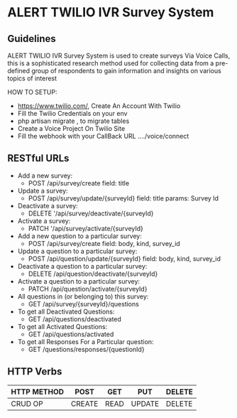 # ALERT TWILIO IVR Survey System

## Guidelines

ALERT TWILIO IVR Survey System is used to create surveys Via Voice Calls, this is a sophisticated research method used for collecting data from a pre-defined group of respondents to gain information and insights on various topics of interest

HOW TO SETUP:
* https://www.twilio.com/, Create An Account With Twilio
* Fill the Twilio Credentials on your env
* php artisan migrate , to migrate tables
* Create a Voice Project On Twilio Site
* Fill the webhook with your CallBack URL ..../voice/connect

## RESTful URLs
* Add a new survey:
    * POST /api/survey/create
    field: title
* Update a survey:
    * POST /api/survey/update/{surveyId}
    field: title
    params: Survey Id
* Deactivate a survey:
    * DELETE '/api/survey/deactivate/{surveyId}
* Activate a survey:
    * PATCH '/api/survey/activate/{surveyId}
* Add a new question to a particular survey:
    * POST /api/survey/create
    field: body, kind, survey_id
* Update a question to a particular survey:
    * POST /api/question/update/{surveyId}
    field: body, kind, survey_id
* Deactivate a question to a particular survey:
    * DELETE /api/question/deactivate/{surveyId}
* Activate a question to a particular survey:
    * PATCH /api/question/activate/{surveyId}
* All questions in (or belonging to) this survey:
    * GET /api/survey/{surveyId}/questions
* To get all Deactivated Questions:
    * GET /api/questions/deactivated
* To get all Activated Questions:
    * GET /api/questions/activated
* To get all Responses For a Particular question:
    * GET /questions/responses/{questionId}
## HTTP Verbs

| HTTP METHOD | POST            | GET       | PUT         | DELETE |
| ----------- | --------------- | --------- | ----------- | ------ |
| CRUD OP     | CREATE          | READ      | UPDATE      | DELETE |